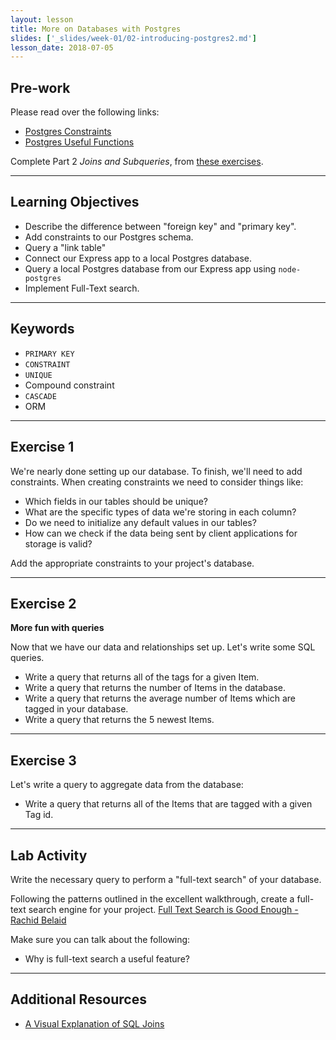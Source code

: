 ```yaml
---
layout: lesson
title: More on Databases with Postgres
slides: ['_slides/week-01/02-introducing-postgres2.md']
lesson_date: 2018-07-05
---
```


## Pre-work

Please read over the following links:

- [Postgres Constraints](https://www.tutorialspoint.com/Postgres/Postgres_constraints.htm)
- [Postgres Useful Functions](https://www.tutorialspoint.com/Postgres/Postgres_useful_functions.htm)

Complete Part 2 _Joins and Subqueries_, from [these exercises](https://pgexercises.com/questions/joins/).

---

## Learning Objectives

- Describe the difference between "foreign key" and "primary key".
- Add constraints to our Postgres schema.
- Query a "link table"
- Connect our Express app to a local Postgres database.
- Query a local Postgres database from our Express app using `node-postgres`
- Implement Full-Text search.

---

## Keywords

- `PRIMARY KEY`
- `CONSTRAINT`
- `UNIQUE`
- Compound constraint
- `CASCADE`
- ORM

---

## Exercise 1

We're nearly done setting up our database. To finish, we'll need to add constraints.
When creating constraints we need to consider things like:

- Which fields in our tables should be unique?
- What are the specific types of data we're storing in each column?
- Do we need to initialize any default values in our tables?
- How can we check if the data being sent by client applications for storage is valid?

Add the appropriate constraints to your project's database.

---

## Exercise 2

**More fun with queries**

Now that we have our data and relationships set up. Let's write some SQL queries.

- Write a query that returns all of the tags for a given Item.
- Write a query that returns the number of Items in the database.
- Write a query that returns the average number of Items which are tagged in your database.
- Write a query that returns the 5 newest Items.

---

## Exercise 3

Let's write a query to aggregate data from the database:

- Write a query that returns all of the Items that are tagged with a given Tag id.

---

## Lab Activity

Write the necessary query to perform a "full-text search" of your database.

Following the patterns outlined in the excellent walkthrough, create a full-text search engine for your project.
[Full Text Search is Good Enough - Rachid Belaid](http://rachbelaid.com/postgres-full-text-search-is-good-enough/)

Make sure you can talk about the following:

- Why is full-text search a useful feature?

---

## Additional Resources

- [A Visual Explanation of SQL Joins](https://blog.codinghorror.com/a-visual-explanation-of-sql-joins/)
